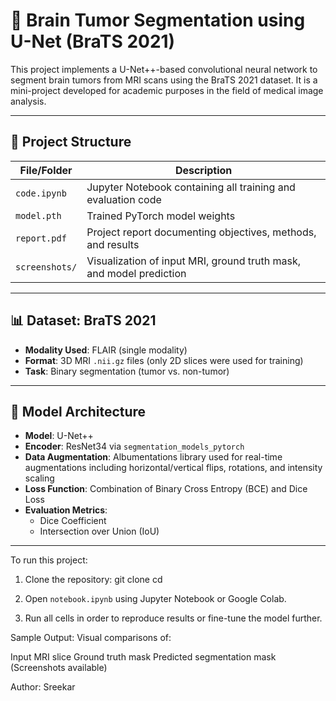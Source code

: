 # 🧠 Brain Tumor Segmentation using U-Net (BraTS 2021)

This project implements a U-Net++-based convolutional neural network to segment brain tumors from MRI scans using the BraTS 2021 dataset. It is a mini-project developed for academic purposes in the field of medical image analysis.

---

## 📂 Project Structure

| File/Folder        | Description                                      |
|--------------------|--------------------------------------------------|
| `code.ipynb`       | Jupyter Notebook containing all training and evaluation code |
| `model.pth`        | Trained PyTorch model weights                    |
| `report.pdf`       | Project report documenting objectives, methods, and results |
| `screenshots/`     | Visualization of input MRI, ground truth mask, and model prediction |

---

## 📊 Dataset: BraTS 2021

- **Modality Used**: FLAIR (single modality)
- **Format**: 3D MRI `.nii.gz` files (only 2D slices were used for training)
- **Task**: Binary segmentation (tumor vs. non-tumor)

---

## 🧠 Model Architecture

- **Model**: U-Net++
- **Encoder**: ResNet34 via `segmentation_models_pytorch`
- **Data Augmentation**: Albumentations library used for real-time augmentations including horizontal/vertical flips, rotations, and intensity scaling
- **Loss Function**: Combination of Binary Cross Entropy (BCE) and Dice Loss
- **Evaluation Metrics**:
  - Dice Coefficient
  - Intersection over Union (IoU)

---

To run this project:

1. Clone the repository:
   git clone <your-repo-link>
   cd <your-repo-folder-name>

2. Open `notebook.ipynb` using Jupyter Notebook or Google Colab.

3. Run all cells in order to reproduce results or fine-tune the model further.

Sample Output:
Visual comparisons of:

Input MRI slice
Ground truth mask
Predicted segmentation mask
(Screenshots available)

Author: Sreekar
